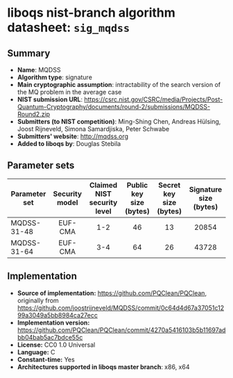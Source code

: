 liboqs nist-branch algorithm datasheet: `sig_mqdss`
===================================================

Summary
-------

- **Name**: MQDSS
- **Algorithm type**: signature
- **Main cryptographic assumption**: intractability of the search version of the MQ problem in the average case
- **NIST submission URL**: https://csrc.nist.gov/CSRC/media/Projects/Post-Quantum-Cryptography/documents/round-2/submissions/MQDSS-Round2.zip
- **Submitters (to NIST competition)**: Ming-Shing Chen, Andreas Hülsing, Joost Rijneveld, Simona Samardjiska, Peter Schwabe
- **Submitters' website**: http://mqdss.org
- **Added to liboqs by**: Douglas Stebila

Parameter sets
--------------

| Parameter set | Security model | Claimed NIST security level | Public key size (bytes) | Secret key size (bytes) | Signature size (bytes) |
|---------------|:--------------:|:---------------------------:|:-----------------------:|:-----------------------:|:----------------------:|
| MQDSS-31-48   |     EUF-CMA    |             1-2             |            46           |            13           |          20854         |
| MQDSS-31-64   |     EUF-CMA    |             3-4             |            64           |            26           |          43728         |

Implementation
--------------

- **Source of implementation:** https://github.com/PQClean/PQClean, originally from https://github.com/joostrijneveld/MQDSS/commit/0c64d4d67a37051c1299a3049a5bb8984ca27ecc
- **Implementation version:** https://github.com/PQClean/PQClean/commit/4270a5416103b5b11697adbb04bab5ac7bdce55c
- **License:** CC0 1.0 Universal
- **Language:** C
- **Constant-time:** Yes
- **Architectures supported in liboqs master branch**: x86, x64
